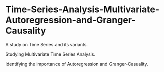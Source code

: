 # Time-Series-Analysis-Multivariate-Autoregression-and-Granger-Causality

A study on Time Series and its variants.

Studying Multivariate Time Series Analysis.

Identifying the importance of Autoregression and Granger-Casuality.

